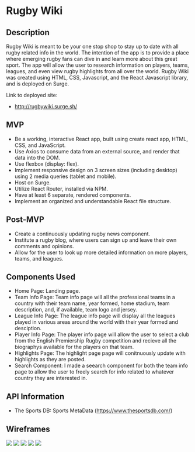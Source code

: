 # Rugby Wiki

## Description

Rugby Wiki is meant to be your one stop shop to stay up to date with all rugby related info in the world. The intention of the app is to provide a place where emerging rugby fans can dive in and learn more about this great sport. 
The app will allow the user to research information on players, teams, leagues, and even view rugby highlights from all over the world. Rugby Wiki was created using HTML, CSS, Javascript, and the React Javascript library, and is deployed on Surge. 

Link to deployed site: 

* http://rugbywiki.surge.sh/

## MVP
* Be a working, interactive React app, built using create react app, HTML, CSS, and JavaScript.
* Use Axios to consume data from an external source, and render that data into the DOM.
* Use flexbox (display: flex).
* Implement responsive design on 3 screen sizes (including desktop) using 2 media queries (tablet and mobile).
* Host on Surge. 
* Utilize React Router, installed via NPM.
* Have at least 6 separate, rendered components.
* Implement an organized and understandable React file structure.

## Post-MVP
* Create a continuously updating rugby news component. 
* Institute a rugby blog, where users can sign up and leave their own comments and opinions.
* Allow for the user to look up more detailed information on more players, teams, and leagues.

## Components Used
* Home Page: Landing page.
* Team Info Page: Team info page will all the professional teams in a country with their team name, year formed, home stadium, team description, and, if available, team logo and jersey.
* League Info Page: The league info page will display all the leagues played in various areas around the world with their year formed and desciption.
* Player Info Page: The player info page will allow the user to select a club from the English Premiership Rugby competition and recieve all the biographys available for the players on that team.
* Highlights Page: The highlight page page will conitnuously update with highlights as they are posted.
* Search Component: I made a seearch component for both the team info page to allow the user to freely search for info related to whatever country they are interested in.

## API Information
* The Sports DB: Sports MetaData (https://www.thesportsdb.com/)

## Wireframes

<img src ="public/wireframes/Screen Shot 2020-02-28 at 9.29.15 AM.png">
<img src ="public/wireframes/Screen Shot 2020-02-28 at 9.30.41 AM.png">
<img src ="public/wireframes/Screen Shot 2020-02-28 at 9.31.25 AM.png">
<img src ="public/wireframes/Screen Shot 2020-02-28 at 9.29.33 AM.png">
<img src ="public/wireframes/Screen Shot 2020-02-28 at 9.31.10 AM.png">